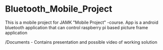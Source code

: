 # Bluetooth_Mobile_Project
This is a mobile project for JAMK "Mobile Project" -course. App is a android bluetooth application that can control raspberry pi based picture frame application

/Documents - Contains presentation and possible video of working solution
